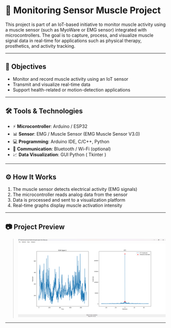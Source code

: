 # 💪 Monitoring Sensor Muscle Project

This project is part of an IoT-based initiative to monitor muscle activity using a muscle sensor (such as MyoWare or EMG sensor) integrated with microcontrollers. The goal is to capture, process, and visualize muscle signal data in real-time for applications such as physical therapy, prosthetics, and activity tracking.

---

## 🎯 Objectives

- Monitor and record muscle activity using an IoT sensor
- Transmit and visualize real-time data
- Support health-related or motion-detection applications

---

## 🛠️ Tools & Technologies

- ⚡ **Microcontroller**: Arduino / ESP32
- 📊 **Sensor**: EMG / Muscle Sensor (EMG Muscle Sensor V3.0)
- 💻 **Programming**: Arduino IDE, C/C++, Python
- 🔗 **Communication**: Bluetooth / Wi-Fi (optional)
- 📈 **Data Visualization**: GUI Python ( Tkinter )

---

## ⚙️ How It Works

1. The muscle sensor detects electrical activity (EMG signals)
2. The microcontroller reads analog data from the sensor
3. Data is processed and sent to a visualization platform
4. Real-time graphs display muscle activation intensity

---

## 📷 Project Preview

> ![project-setup](https://github.com/Cahyopw15/IoT-Project/blob/main/Monitoring%20Sensor%20Muscle%20Project/gui/image.png)

---
